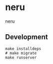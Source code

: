 neru
====


neru


Development
-----------

    make installdeps
    # make migrate
    make runserver
